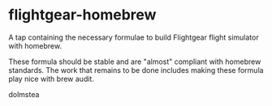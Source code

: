 flightgear-homebrew
===================

A tap containing the necessary formulae to build Flightgear flight simulator with homebrew.

These formula should be stable and are "almost" compliant with homebrew standards. The work that
remains to be done includes making these formula play nice with brew audit.

dolmstea

